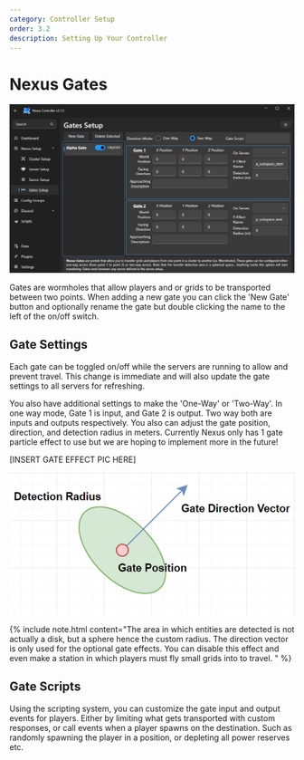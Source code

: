 ```yaml
---
category: Controller Setup
order: 3.2
description: Setting Up Your Controller
---
```


# Nexus Gates

![](/img/ControllerGates.png)

Gates are wormholes that allow players and or grids to be transported between two points. When adding a new gate you can click the 'New Gate' button and optionally rename the gate but double clicking the name to the left of the on/off switch.


## Gate Settings
Each gate can be toggled on/off while the servers are running to allow and prevent travel. This change is immediate and will also update the gate settings to all servers for refreshing.

You also have additional settings to make the 'One-Way' or 'Two-Way'. In one way mode, Gate 1 is input, and Gate 2 is output. Two way both are inputs and outputs respectively. You also can adjust the gate position, direction, and detection radius in meters. Currently Nexus only has 1 gate particle effect to use but we are hoping to implement more in the future!

[INSERT GATE EFFECT PIC HERE]

![](/img/GateDiagram.png)

{% include note.html content="The area in which entities are detected is not actually a disk, but a sphere hence the custom radius. The direction vector is only used for the optional gate effects. You can disable this effect and even make a station in which players must fly small grids into to travel. " %}

## Gate Scripts
Using the scripting system, you can customize the gate input and output events for players. Either by limiting what gets transported with custom responses, or call events when a player spawns on the destination. Such as randomly spawning the player in a position, or depleting all power reserves etc.




